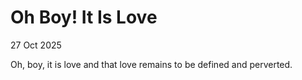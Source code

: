 # Oh Boy! It Is Love
27 Oct 2025

Oh, boy, it is love and that love remains to be defined and perverted.
